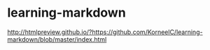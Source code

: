 # learning-markdown
http://htmlpreview.github.io/?https://github.com/KorneelC/learning-markdown/blob/master/index.html
